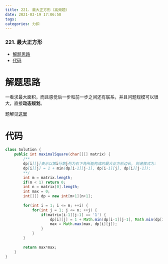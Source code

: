 ```yaml
---
title: 221. 最大正方形（高频题）
date: 2021-03-19 17:06:58
tags: 
categories: 力扣
---
```


<!--more-->

### 221\. 最大正方形

- [解题思路](#_2)
- [代码](#_6)

# 解题思路

一看求最大面积，而且感觉后一步和前一步之间还有联系，并且问题规模可以很大，直接**动态规划**。

题解见[这里](https://leetcode-cn.com/problems/maximal-square/solution/li-jie-san-zhe-qu-zui-xiao-1-by-lzhlyle/)

# 代码

```java
class Solution {
    public int maximalSquare(char[][] matrix) {
        /**
        dp[i][j]表示以第i行第j列为右下角所能构成的最大正方形边长, 则递推式为: 
        dp[i][j] = 1 + min(dp[i-1][j-1], dp[i-1][j], dp[i][j-1]);
        **/
        int m = matrix.length;
        if(m < 1) return 0;
        int n = matrix[0].length;
        int max = 0;
        int[][] dp = new int[m+1][n+1];
        
        for(int i = 1; i <= m; ++i) {
            for(int j = 1; j <= n; ++j) {
                if(matrix[i-1][j-1] == '1') {
                    dp[i][j] = 1 + Math.min(dp[i-1][j-1], Math.min(dp[i-1][j], dp[i][j-1]));
                    max = Math.max(max, dp[i][j]); 
                }
            }
        }
        
        return max*max;
    }
}
```